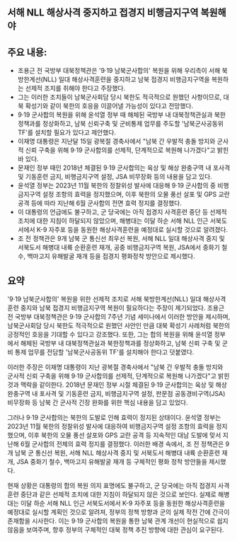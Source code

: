## 서해 NLL 해상사격 중지하고 접경지 비행금지구역 복원해야

## 주요 내용:
*   조용근 전 국방부 대북정책관은 '9·19 남북군사합의' 복원을 위해 우리측이 서해 북방한계선(NLL) 일대 해상사격훈련을 중지하고 남북 접경지 비행금지구역을 복원하는 선제적 조치를 취해야 한다고 주장했다.
*   그는 이러한 조치들이 남북군사회담 당시 북한도 적극적으로 원했던 사항이므로, 대북 확성기와 같이 북한의 호응을 이끌어낼 가능성이 있다고 전망했다.
*   9·19 군사합의 복원을 위해 윤석열 정부 때 해체된 국방부 내 대북정책관실과 북한정책과를 정상화하고, 남북 신뢰구축 및 군비통제 업무를 주도할 '남북군사공동위 TF'를 설치할 필요가 있다고 제안했다.
*   이재명 대통령은 지난달 15일 광복절 경축사에서 "남북 간 우발적 충돌 방지와 군사적 신뢰 구축을 위해 9·19 군사합의를 선제적, 단계적으로 복원해 나가겠다"고 밝힌 바 있다.
*   문재인 정부 때인 2018년 체결된 9·19 군사합의는 육상 및 해상 완충구역 내 포사격 및 기동훈련 금지, 비행금지구역 설정, JSA 비무장화 등의 내용을 담고 있다.
*   윤석열 정부는 2023년 11월 북한의 정찰위성 발사에 대응해 9·19 군사합의 중 비행금지구역 설정 조항의 효력을 정지했으며, 이후 북한의 오물 풍선 살포 및 GPS 교란 공격 등에 따라 지난해 6월 군사합의 전면 효력 정지를 결정했다.
*   이 대통령의 언급에도 불구하고, 군 당국에는 아직 접경지 사격훈련 중단 등 선제적 조치에 대한 지침이 하달되지 않았으며, 해병대는 이달 하순 서해 NLL 인근 서북도서에서 K-9 자주포 등을 동원한 해상사격훈련을 예정대로 실시할 것으로 알려졌다.
*   조 전 정책관은 9개 남북 군 통신선 최우선 복원, 서해 NLL 일대 해상사격 중지 및 서북도서 해병대 내륙 순환훈련 재개, 공중 비행금지구역 복원, JSA에서 중화기 철수, 백마고지 유해발굴 재개 등을 접경지 평화정착 방안으로 제시했다.

## 요약

'9·19 남북군사합의' 복원을 위한 선제적 조치로 서해 북방한계선(NLL) 일대 해상사격훈련 중지와 남북 접경지 비행금지구역 복원이 필요하다는 주장이 제기되었다. 조용근 전 국방부 대북정책관은 9·19 군사합의 7주년 기념 세미나에서 이러한 방안을 제시하며, 남북군사회담 당시 북한도 적극적으로 원했던 사안인 만큼 대북 확성기 사례처럼 북한의 긍정적인 호응을 기대할 수 있다고 강조했다. 또한, 그는 합의 복원을 위해 윤석열 정부에서 해체된 국방부 내 대북정책관실과 북한정책과를 정상화하고, 남북 신뢰 구축 및 군비 통제 업무를 전담할 '남북군사공동위 TF'를 설치해야 한다고 덧붙였다.

이러한 주장은 이재명 대통령이 지난 광복절 경축사에서 "남북 간 우발적 충돌 방지와 군사적 신뢰 구축을 위해 9·19 군사합의를 선제적, 단계적으로 복원해 나가겠다"고 밝힌 것과 맥락을 같이한다. 2018년 문재인 정부 시절 체결된 9·19 군사합의는 육상 및 해상 완충구역 내 포사격 및 기동훈련 금지, 비행금지구역 설정, 판문점 공동경비구역(JSA) 비무장화 등 남북 간 군사적 긴장 완화를 위한 핵심 내용을 담고 있었다.

그러나 9·19 군사합의는 북한의 도발로 인해 효력이 정지된 상태이다. 윤석열 정부는 2023년 11월 북한의 정찰위성 발사에 대응하여 비행금지구역 설정 조항의 효력을 정지했으며, 이후 북한의 오물 풍선 살포와 GPS 교란 공격 등 지속적인 대남 도발에 맞서 지난해 6월 군사합의 전체의 효력 정지를 결정했다. 이러한 배경 속에서, 조 전 정책관은 9개 남북 군 통신선 복원, 서해 NLL 해상사격 중지 및 서북도서 해병대 내륙 순환훈련 재개, JSA 중화기 철수, 백마고지 유해발굴 재개 등 구체적인 평화 정착 방안들을 제시했다.

현재 상황은 대통령의 합의 복원 의지 표명에도 불구하고, 군 당국에는 아직 접경지 사격훈련 중단과 같은 선제적 조치에 대한 지침이 하달되지 않은 것으로 보인다. 실제로 해병대는 이달 하순 서해 NLL 인근 서북도서에서 K-9 자주포 등을 동원한 해상사격훈련을 예정대로 실시할 계획인 것으로 알려져, 정부의 정책 방향과 군의 실제 작전 간에 간극이 존재함을 시사한다. 이는 9·19 군사합의 복원을 통한 남북 관계 개선이 현실적으로 쉽지 않음을 보여주며, 향후 정부의 구체적인 대북 정책 추진 방향에 대한 관심이 요구된다.